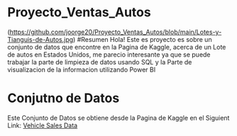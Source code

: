 # Proyecto_Ventas_Autos
(https://github.com/joorge20/Proyecto_Ventas_Autos/blob/main/Lotes-y-Tianguis-de-Autos.jpg)
#Resumen
Hola!
Este es proyecto es sobre un conjunto de datos que encontre en la Pagina de Kaggle, acerca de un Lote de autos en Estados Unidos, me parecio interesante ya que se puede trabajar la parte de limpieza de datos usando SQL y la Parte de visualizacion de la informacion utilizando Power BI

# Conjutno de Datos
Este Conjunto de Datos se obtiene desde la Pagina de Kaggle en el Siguient Link: [Vehicle Sales Data](https://www.kaggle.com/datasets/syedanwarafridi/vehicle-sales-data)
